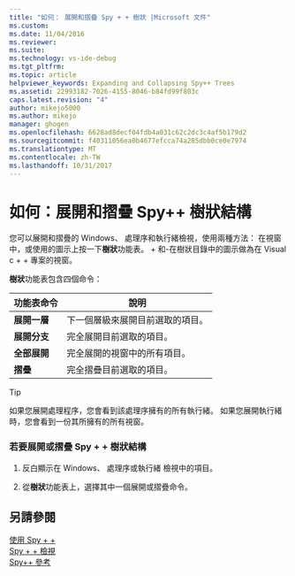 ```yaml
---
title: "如何： 展開和摺疊 Spy + + 樹狀 |Microsoft 文件"
ms.custom: 
ms.date: 11/04/2016
ms.reviewer: 
ms.suite: 
ms.technology: vs-ide-debug
ms.tgt_pltfrm: 
ms.topic: article
helpviewer_keywords: Expanding and Collapsing Spy++ Trees
ms.assetid: 22993182-7026-4155-8046-b84fd99f803c
caps.latest.revision: "4"
author: mikejo5000
ms.author: mikejo
manager: ghogen
ms.openlocfilehash: 6628ad8decf04fdb4a031c62c2dc3c4af5b179d2
ms.sourcegitcommit: f40311056ea0b4677efcca74a285dbb0ce0e7974
ms.translationtype: MT
ms.contentlocale: zh-TW
ms.lasthandoff: 10/31/2017
---
```

# <a name="how-to-expand-and-collapse-spy-trees"></a>如何：展開和摺疊 Spy++ 樹狀結構
您可以展開和摺疊的 Windows、 處理序和執行緒檢視，使用兩種方法： 在視窗中，或使用的圖示上按一下**樹狀**功能表。 + 和-在樹狀目錄中的圖示做為在 Visual c + + 專案的視窗。  
  
 **樹狀**功能表包含四個命令：  
  
|功能表命令|說明|  
|------------------|-----------------|  
|**展開一層**|下一個層級來展開目前選取的項目。|  
|**展開分支**|完全展開目前選取的項目。|  
|**全部展開**|完全展開的視窗中的所有項目。|  
|**摺疊**|完全摺疊目前選取的項目。|  
  
> [!TIP]
>  如果您展開處理程序，您會看到該處理序擁有的所有執行緒。 如果您展開執行緒時，您會看到一份其所擁有的所有視窗。  
  
### <a name="to-expand-or-collapse-spy-trees"></a>若要展開或摺疊 Spy + + 樹狀結構  
  
1.  反白顯示在 Windows、 處理序或執行緒 檢視中的項目。  
  
2.  從**樹狀**功能表上，選擇其中一個展開或摺疊命令。  
  
## <a name="see-also"></a>另請參閱  
 [使用 Spy + +](../debugger/using-spy-increment.md)   
 [Spy + + 檢視](../debugger/spy-increment-views.md)   
 [Spy++ 參考](../debugger/spy-increment-reference.md)